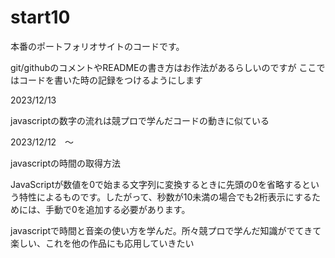 # start10
本番のポートフォリオサイトのコードです。


git/githubのコメントやREADMEの書き方はお作法があるらしいのですが
ここではコードを書いた時の記録をつけるようにします





2023/12/13

javascriptの数字の流れは競プロで学んだコードの動きに似ている


2023/12/12　～








javascriptの時間の取得方法


JavaScriptが数値を0で始まる文字列に変換するときに先頭の0を省略するという特性によるものです。したがって、秒数が10未満の場合でも2桁表示にするためには、手動で0を追加する必要があります。


javascriptで時間と音楽の使い方を学んだ。所々競プロで学んだ知識がでてきて楽しい、これを他の作品にも応用していきたい
